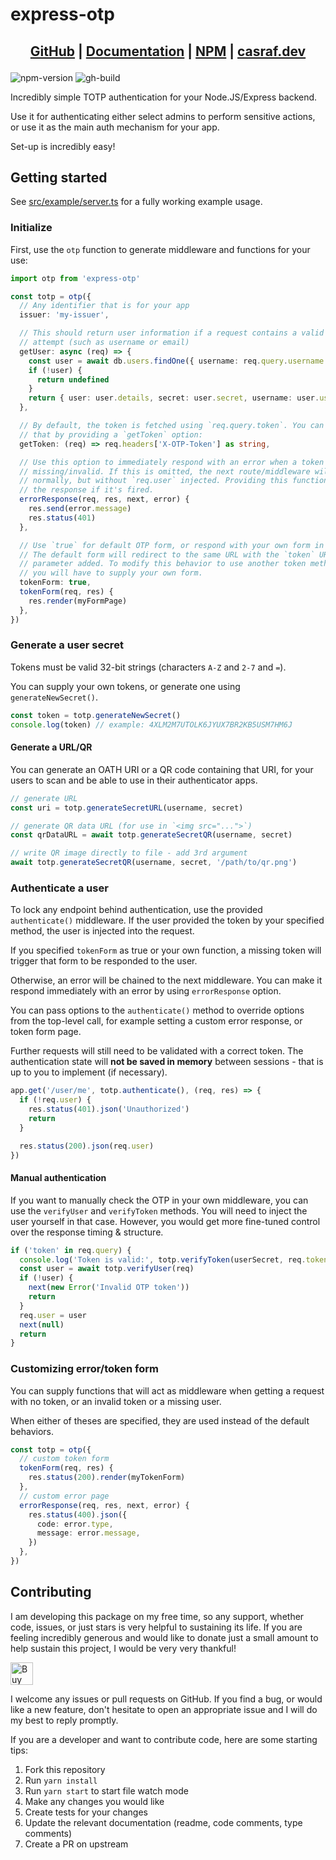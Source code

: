 # express-otp

<h2 align="center">

[GitHub](https://github.com/chenasraf/express-otp) | [Documentation](https://casraf.dev/express-otp)
| [NPM](https://npmjs.com/package/express-otp) | [casraf.dev](https://casraf.dev)

</h2>

![npm-version](https://img.shields.io/npm/v/express-otp)
![gh-build](https://img.shields.io/github/workflow/status/chenasraf/express-otp/Release/master)

Incredibly simple TOTP authentication for your Node.JS/Express backend.

Use it for authenticating either select admins to perform sensitive actions, or use it as the main
auth mechanism for your app.

Set-up is incredibly easy!

## Getting started

See [src/example/server.ts](src/example/server.ts) for a fully working example usage.

### Initialize

First, use the `otp` function to generate middleware and functions for your use:

```typescript
import otp from 'express-otp'

const totp = otp({
  // Any identifier that is for your app
  issuer: 'my-issuer',

  // This should return user information if a request contains a valid user
  // attempt (such as username or email)
  getUser: async (req) => {
    const user = await db.users.findOne({ username: req.query.username })
    if (!user) {
      return undefined
    }
    return { user: user.details, secret: user.secret, username: user.username }
  },

  // By default, the token is fetched using `req.query.token`. You can change
  // that by providing a `getToken` option:
  getToken: (req) => req.headers['X-OTP-Token'] as string,

  // Use this option to immediately respond with an error when a token is
  // missing/invalid. If this is omitted, the next route/middleware will fire
  // normally, but without `req.user` injected. Providing this function ends
  // the response if it's fired.
  errorResponse(req, res, next, error) {
    res.send(error.message)
    res.status(401)
  },

  // Use `true` for default OTP form, or respond with your own form in a function.
  // The default form will redirect to the same URL with the `token` URL
  // parameter added. To modify this behavior to use another token method,
  // you will have to supply your own form.
  tokenForm: true,
  tokenForm(req, res) {
    res.render(myFormPage)
  },
})
```

### Generate a user secret

Tokens must be valid 32-bit strings (characters `A-Z` and `2-7` and `=`).

You can supply your own tokens, or generate one using `generateNewSecret()`.

```typescript
const token = totp.generateNewSecret()
console.log(token) // example: 4XLM2M7UTOLK6JYUX7BR2KB5USM7HM6J
```

#### Generate a URL/QR

You can generate an OATH URI or a QR code containing that URI, for your users to scan and be able to
use in their authenticator apps.

```typescript
// generate URL
const uri = totp.generateSecretURL(username, secret)

// generate QR data URL (for use in `<img src="...">`)
const qrDataURL = await totp.generateSecretQR(username, secret)

// write QR image directly to file - add 3rd argument
await totp.generateSecretQR(username, secret, '/path/to/qr.png')
```

### Authenticate a user

To lock any endpoint behind authentication, use the provided `authenticate()` middleware. If the
user provided the token by your specified method, the user is injected into the request.

If you specified `tokenForm` as true or your own function, a missing token will trigger that form to
be responded to the user.

Otherwise, an error will be chained to the next middleware. You can make it respond immediately with
an error by using `errorResponse` option.

You can pass options to the `authenticate()` method to override options from the top-level call, for
example setting a custom error response, or token form page.

Further requests will still need to be validated with a correct token. The authentication state will
**not be saved in memory** between sessions - that is up to you to implement (if necessary).

```typescript
app.get('/user/me', totp.authenticate(), (req, res) => {
  if (!req.user) {
    res.status(401).json('Unauthorized')
    return
  }

  res.status(200).json(req.user)
})
```

#### Manual authentication

If you want to manually check the OTP in your own middleware, you can use the `verifyUser` and
`verifyToken` methods. You will need to inject the user yourself in that case. However, you would
get more fine-tuned control over the response timing & structure.

```typescript
if ('token' in req.query) {
  console.log('Token is valid:', totp.verifyToken(userSecret, req.token))
  const user = await totp.verifyUser(req)
  if (!user) {
    next(new Error('Invalid OTP token'))
    return
  }
  req.user = user
  next(null)
  return
}
```

### Customizing error/token form

You can supply functions that will act as middleware when getting a request with no token, or an
invalid token or a missing user.

When either of theses are specified, they are used instead of the default behaviors.

```typescript
const totp = otp({
  // custom token form
  tokenForm(req, res) {
    res.status(200).render(myTokenForm)
  },
  // custom error page
  errorResponse(req, res, next, error) {
    res.status(400).json({
      code: error.type,
      message: error.message,
    })
  },
})
```

## Contributing

I am developing this package on my free time, so any support, whether code, issues, or just stars is
very helpful to sustaining its life. If you are feeling incredibly generous and would like to donate
just a small amount to help sustain this project, I would be very very thankful!

<a href='https://ko-fi.com/casraf' target='_blank'>
  <img height='36' style='border:0px;height:36px;'
    src='https://cdn.ko-fi.com/cdn/kofi1.png?v=3'
    alt='Buy Me a Coffee at ko-fi.com' />
</a>

I welcome any issues or pull requests on GitHub. If you find a bug, or would like a new feature,
don't hesitate to open an appropriate issue and I will do my best to reply promptly.

If you are a developer and want to contribute code, here are some starting tips:

1. Fork this repository
2. Run `yarn install`
3. Run `yarn start` to start file watch mode
4. Make any changes you would like
5. Create tests for your changes
6. Update the relevant documentation (readme, code comments, type comments)
7. Create a PR on upstream
